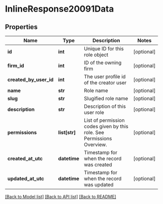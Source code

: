 # InlineResponse20091Data

## Properties
Name | Type | Description | Notes
------------ | ------------- | ------------- | -------------
**id** | **int** | Unique ID for this role object | [optional] 
**firm_id** | **int** | ID of the owning firm | [optional] 
**created_by_user_id** | **int** | The user profile id of the creator user | [optional] 
**name** | **str** | Role name | [optional] 
**slug** | **str** | Slugified role name | [optional] 
**description** | **str** | Description of this user role | [optional] 
**permissions** | **list[str]** | List of permission codes given by this role. See Permissions Overview. | [optional] 
**created_at_utc** | **datetime** | Timestamp for when the record was created | [optional] 
**updated_at_utc** | **datetime** | Timestamp for when the record was updated | [optional] 

[[Back to Model list]](../README.md#documentation-for-models) [[Back to API list]](../README.md#documentation-for-api-endpoints) [[Back to README]](../README.md)


